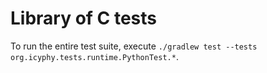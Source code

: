 # Library of C tests
To run the entire test suite, execute `./gradlew test --tests org.icyphy.tests.runtime.PythonTest.*`.
